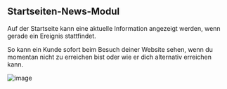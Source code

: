 ## Startseiten-News-Modul

Auf der Startseite kann eine aktuelle Information angezeigt werden, wenn gerade ein Ereignis stattfindet.

So kann ein Kunde sofort beim Besuch deiner Website sehen, wenn du momentan nicht zu erreichen bist oder wie er dich alternativ erreichen kann.

![image](./assets/landingpage-news.jpg)
